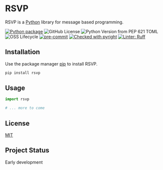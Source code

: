 # RSVP

RSVP is a [Python](https://python.org/) library for message based programming.

[![Python package](https://github.com/tom65536/rsvp/actions/workflows/python-package.yml/badge.svg)](https://github.com/tom65536/rsvp/actions/workflows/python-package.yml)
![GitHub License](https://img.shields.io/github/license/tom65536/rsvp)
![Python Version from PEP 621 TOML](https://img.shields.io/python/required-version-toml?tomlFilePath=https%3A%2F%2Fraw.githubusercontent.com%2Ftom65536%2Frsvp%2Frefs%2Fheads%2Fmain%2Fpyproject.toml)
![OSS Lifecycle](https://img.shields.io/osslifecycle?file_url=https%3A%2F%2Fraw.githubusercontent.com%2Ftom65536%2Frsvp%2Frefs%2Fheads%2Fmain%2FOSSMETADATA)
[![pre-commit](https://img.shields.io/badge/pre--commit-enabled-brightgreen?logo=pre-commit)](https://github.com/pre-commit/pre-commit)
[![Checked with pyright](https://microsoft.github.io/pyright/img/pyright_badge.svg)](https://microsoft.github.io/pyright/)
[![Linter: Ruff](https://img.shields.io/badge/Linter-Ruff-brightgreen?style=flat-square)](https://github.com/charliermarsh/ruff)


## Installation

Use the package manager [pip](https://pip.pypa.io/en/stable/) to install RSVP.

```bash
pip install rsvp
```

## Usage

```python
import rsvp

# ... more to come
```

## License

[MIT](https://choosealicense.com/licenses/mit/)

## Project Status

Early development

